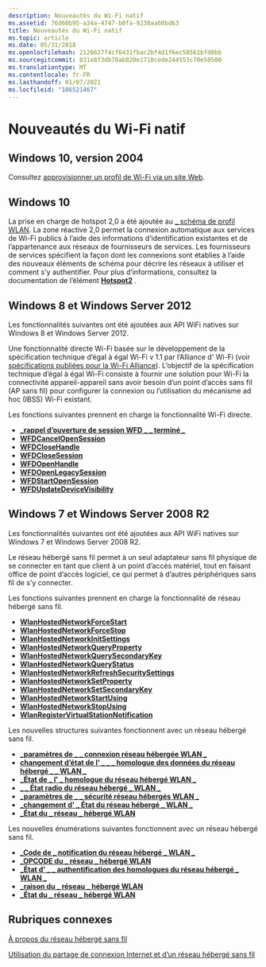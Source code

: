 ```yaml
---
description: Nouveautés du Wi-Fi natif
ms.assetid: 76d60b95-a34a-4747-b0fa-9230aa60bd63
title: Nouveautés du Wi-Fi natif
ms.topic: article
ms.date: 05/31/2018
ms.openlocfilehash: 2126627f4cf6431fbac2bf4d1f6ec58561bfd8bb
ms.sourcegitcommit: 831e8f3db78ab820e1710cede244553c70e50500
ms.translationtype: MT
ms.contentlocale: fr-FR
ms.lasthandoff: 01/07/2021
ms.locfileid: "106521467"
---
```

# <a name="whats-new-in-native-wifi"></a>Nouveautés du Wi-Fi natif

## <a name="windows-10-version-2004"></a>Windows 10, version 2004

Consultez [approvisionner un profil de Wi-Fi via un site Web](prov-wifi-profile-via-website.md).

## <a name="windows-10"></a>Windows 10

La prise en charge de hotspot 2,0 a été ajoutée au [ \_ schéma de profil WLAN](wlan-profileschema-schema.md). La zone réactive 2,0 permet la connexion automatique aux services de Wi-Fi publics à l’aide des informations d’identification existantes et de l’appartenance aux réseaux de fournisseurs de services. Les fournisseurs de services spécifient la façon dont les connexions sont établies à l’aide des nouveaux éléments de schéma pour décrire les réseaux à utiliser et comment s’y authentifier. Pour plus d’informations, consultez la documentation de l’élément [**Hotspot2**](wlan-profileschema-hotspot2-element.md) .

## <a name="windows-8-and-windows-server-2012"></a>Windows 8 et Windows Server 2012

Les fonctionnalités suivantes ont été ajoutées aux API WiFi natives sur Windows 8 et Windows Server 2012.

Une fonctionnalité directe Wi-Fi basée sur le développement de la spécification technique d’égal à égal Wi-Fi v 1.1 par l’Alliance d' Wi-Fi (voir [spécifications publiées pour la Wi-Fi Alliance](https://www.wi-fi.org/)). L’objectif de la spécification technique d’égal à égal Wi-Fi consiste à fournir une solution pour Wi-Fi la connectivité appareil-appareil sans avoir besoin d’un point d’accès sans fil (AP sans fil) pour configurer la connexion ou l’utilisation du mécanisme ad hoc (IBSS) Wi-Fi existant.

Les fonctions suivantes prennent en charge la fonctionnalité Wi-Fi directe.

-   [**\_rappel d’ouverture de session WFD \_ \_ terminé \_**](/windows/desktop/api/wlanapi/nc-wlanapi-wfd_open_session_complete_callback)
-   [**WFDCancelOpenSession**](/windows/desktop/api/wlanapi/nf-wlanapi-wfdcancelopensession)
-   [**WFDCloseHandle**](/windows/desktop/api/wlanapi/nf-wlanapi-wfdclosehandle)
-   [**WFDCloseSession**](/windows/desktop/api/wlanapi/nf-wlanapi-wfdclosesession)
-   [**WFDOpenHandle**](/windows/desktop/api/wlanapi/nf-wlanapi-wfdopenhandle)
-   [**WFDOpenLegacySession**](/windows/desktop/api/wlanapi/nf-wlanapi-wfdopenlegacysession)
-   [**WFDStartOpenSession**](/windows/desktop/api/wlanapi/nf-wlanapi-wfdstartopensession)
-   [**WFDUpdateDeviceVisibility**](/windows/desktop/api/wlanapi/nf-wlanapi-wfdupdatedevicevisibility)

## <a name="windows-7-and-windows-server-2008-r2"></a>Windows 7 et Windows Server 2008 R2

Les fonctionnalités suivantes ont été ajoutées aux API WiFi natives sur Windows 7 et Windows Server 2008 R2.

Le réseau hébergé sans fil permet à un seul adaptateur sans fil physique de se connecter en tant que client à un point d’accès matériel, tout en faisant office de point d’accès logiciel, ce qui permet à d’autres périphériques sans fil de s’y connecter.

Les fonctions suivantes prennent en charge la fonctionnalité de réseau hébergé sans fil.

-   [**WlanHostedNetworkForceStart**](/windows/desktop/api/Wlanapi/nf-wlanapi-wlanhostednetworkforcestart)
-   [**WlanHostedNetworkForceStop**](/windows/desktop/api/Wlanapi/nf-wlanapi-wlanhostednetworkforcestop)
-   [**WlanHostedNetworkInitSettings**](/windows/desktop/api/Wlanapi/nf-wlanapi-wlanhostednetworkinitsettings)
-   [**WlanHostedNetworkQueryProperty**](/windows/desktop/api/Wlanapi/nf-wlanapi-wlanhostednetworkqueryproperty)
-   [**WlanHostedNetworkQuerySecondaryKey**](/windows/desktop/api/Wlanapi/nf-wlanapi-wlanhostednetworkquerysecondarykey)
-   [**WlanHostedNetworkQueryStatus**](/windows/desktop/api/Wlanapi/nf-wlanapi-wlanhostednetworkquerystatus)
-   [**WlanHostedNetworkRefreshSecuritySettings**](/windows/desktop/api/Wlanapi/nf-wlanapi-wlanhostednetworkrefreshsecuritysettings)
-   [**WlanHostedNetworkSetProperty**](/windows/desktop/api/Wlanapi/nf-wlanapi-wlanhostednetworksetproperty)
-   [**WlanHostedNetworkSetSecondaryKey**](/windows/desktop/api/Wlanapi/nf-wlanapi-wlanhostednetworksetsecondarykey)
-   [**WlanHostedNetworkStartUsing**](/windows/desktop/api/Wlanapi/nf-wlanapi-wlanhostednetworkstartusing)
-   [**WlanHostedNetworkStopUsing**](/windows/desktop/api/Wlanapi/nf-wlanapi-wlanhostednetworkstopusing)
-   [**WlanRegisterVirtualStationNotification**](/windows/desktop/api/Wlanapi/nf-wlanapi-wlanregistervirtualstationnotification)

Les nouvelles structures suivantes fonctionnent avec un réseau hébergé sans fil.

-   [**\_paramètres de \_ \_ connexion réseau hébergée WLAN \_**](/windows/desktop/api/Wlanapi/ns-wlanapi-wlan_hosted_network_connection_settings)
-   [**changement d’état de l' \_ \_ \_ homologue des données du réseau hébergé \_ \_ WLAN \_**](/windows/desktop/api/Wlanapi/ns-wlanapi-wlan_hosted_network_data_peer_state_change)
-   [**\_État de \_ l' \_ homologue du réseau hébergé WLAN \_**](/windows/desktop/api/Wlanapi/ns-wlanapi-wlan_hosted_network_peer_state)
-   [**\_ \_ État radio du réseau hébergé \_ WLAN \_**](/windows/desktop/api/Wlanapi/ns-wlanapi-wlan_hosted_network_radio_state)
-   [**\_paramètres de \_ \_ sécurité réseau hébergés WLAN \_**](/windows/desktop/api/Wlanapi/ns-wlanapi-wlan_hosted_network_security_settings)
-   [**\_changement d' \_ État du réseau hébergé \_ WLAN \_**](/windows/desktop/api/Wlanapi/ns-wlanapi-wlan_hosted_network_state_change)
-   [**\_État du \_ réseau \_ hébergé WLAN**](/windows/desktop/api/Wlanapi/ns-wlanapi-wlan_hosted_network_status)

Les nouvelles énumérations suivantes fonctionnent avec un réseau hébergé sans fil.

-   [**\_Code de \_ notification du réseau hébergé \_ WLAN \_**](/windows/desktop/api/Wlanapi/ne-wlanapi-wlan_hosted_network_notification_code)
-   [**\_OPCODE du \_ réseau \_ hébergé WLAN**](/windows/desktop/api/Wlanapi/ne-wlanapi-wlan_hosted_network_opcode)
-   [**\_État d' \_ \_ authentification des homologues du réseau hébergé \_ WLAN \_**](/windows/desktop/api/Wlanapi/ne-wlanapi-wlan_hosted_network_peer_auth_state)
-   [**\_raison du \_ réseau \_ hébergé WLAN**](/windows/desktop/api/Wlanapi/ne-wlanapi-wlan_hosted_network_reason)
-   [**\_État du \_ réseau \_ hébergé WLAN**](/windows/desktop/api/Wlanapi/ne-wlanapi-wlan_hosted_network_state)

## <a name="related-topics"></a>Rubriques connexes

<dl> <dt>

[À propos du réseau hébergé sans fil](about-the-wireless-hosted-network.md)
</dt> <dt>

[Utilisation du partage de connexion Internet et d’un réseau hébergé sans fil](using-hosted-network-and-internet-connection-sharing.md)
</dt> </dl>

 

 




